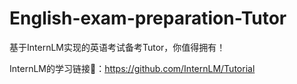 # English-exam-preparation-Tutor
基于InternLM实现的英语考试备考Tutor，你值得拥有！

InternLM的学习链接🔗：https://github.com/InternLM/Tutorial
